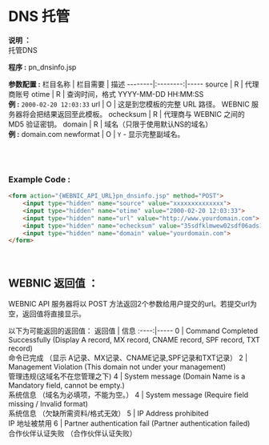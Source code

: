 # DNS 托管

**说明 ：** <br> 
托管DNS

**程序 :** pn_dnsinfo.jsp

**参数配置 :**
栏目名称 | 栏目需要 | 描述
--------|:--------:|-----
source | R | 代理商账号
otime | R | 查询时间，格式 YYYY-MM-DD HH:MM:SS <br> **例 :** `2000-02-20 12:03:33`
url | O | 这是到您模板的完整 URL 路径。 WEBNIC 服务器将会把结果返回至此模板。
ochecksum | R | 代理商与 WEBNIC 之间的 MD5 验证密钥。
domain | R | 域名（只限于使用默认NS的域名） <br> **例 :** domain.com
newformat | O | `Y` - 显示完整副域名。

<br><br>

### Example Code :

```HTML
<form action="{WEBNIC_API_URL}pn_dnsinfo.jsp" method="POST"> 
    <input type="hidden" name="source" value="xxxxxxxxxxxxxx"> 
    <input type="hidden" name="otime" value="2000-02-20 12:03:33"> 
    <input type="hidden" name="url" value="http://www.yourdomain.com">
    <input type="hidden" name="ochecksum" value="35sdfklmwew02sdf06ads1asd3"> 
    <input type="hidden" name="domain" value="yourdomain.com">
</form>
```

<br>

WEBNIC 返回值 ：
-----
WEBNIC API 服务器将以 POST 方法返回2个参数给用户提交的url。若提交url为空，返回值将直接显示。

以下为可能返回的返回值：
返回值 | 信息
:----:|-----
0 | Command Completed Successfully (Display A record, MX record, CNAME record, SPF record, TXT record) <br> 命令已完成 （显示 A记录、MX记录、CNAME记录,SPF记录和TXT记录）
2 | Management Violation (This domain not under your management) <br> 管理违规(这域名不在您管理之下)
4 | System message (Domain Name is a Mandatory field, cannot be empty.) <br> 系统信息 （域名为必填项，不能为空。）
4 | System message (Require field missing / Invalid format) <br> 系统信息 （欠缺所需资料/格式无效）
5 | IP Address prohibited <br> IP 地址被禁用
6 | Partner authentication fail (Partner authentication failed) <br> 合作伙伴认证失败 （合作伙伴认证失败）
